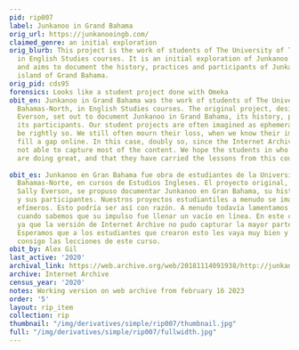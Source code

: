 ```yaml
---
pid: rip007
label: Junkanoo in Grand Bahama
orig_url: https://junkanooingb.com/
claimed_genre: an initial exploration
orig_blurb: This project is the work of students of The University of The Bahamas-North,
  in English Studies courses. It is an initial exploration of Junkanoo in Grand Bahama,
  and aims to document the history, practices and participants of Junkanoo on the
  island of Grand Bahama.
orig_pid: cds95
forensics: Looks like a student project done with Omeka
obit_en: Junkanoo in Grand Bahama was the work of students of The University of The
  Bahamas-North, in English Studies courses. The original project, designed by Sally
  Everson, set out to document Junkanoo in Grand Bahama, its history, practices, and
  its participants. Our student projects are often imagined as ephemeral. This might
  be rightly so. We still often mourn their loss, when we know their impulse was to
  fill a gap online. In this case, doubly so, since the Internet Archive version was
  not able to capture most of the content. We hope the students in who built this
  are doing great, and that they have carried the lessons from this course with them.
   
obit_es: Junkanoo en Gran Bahama fue obra de estudiantes de la Universidad de Las
  Bahamas-Norte, en cursos de Estudios Ingleses. El proyecto original, diseñado por
  Sally Everson, se propuso documentar Junkanoo en Gran Bahama, su historia, prácticas
  y sus participantes. Nuestros proyectos estudiantiles a menudo se imaginan como
  efímeros. Esto podría ser así con razón. A menudo todavía lamentamos su pérdida,
  cuando sabemos que su impulso fue llenar un vacío en línea. En este caso, doblemente,
  ya que la versión de Internet Archive no pudo capturar la mayor parte del contenido.
  Esperamos que a los estudiantes que crearon esto les vaya muy bien y que hayan llevado
  consigo las lecciones de este curso.  
obit_by: Alex Gil
last_active: '2020'
archival_link: https://web.archive.org/web/20181114091938/http://junkanooingb.com/
archive: Internet Archive
census_year: '2020'
notes: Working version on web archive from february 16 2023
order: '5'
layout: rip_item
collection: rip
thumbnail: "/img/derivatives/simple/rip007/thumbnail.jpg"
full: "/img/derivatives/simple/rip007/fullwidth.jpg"
---
```


